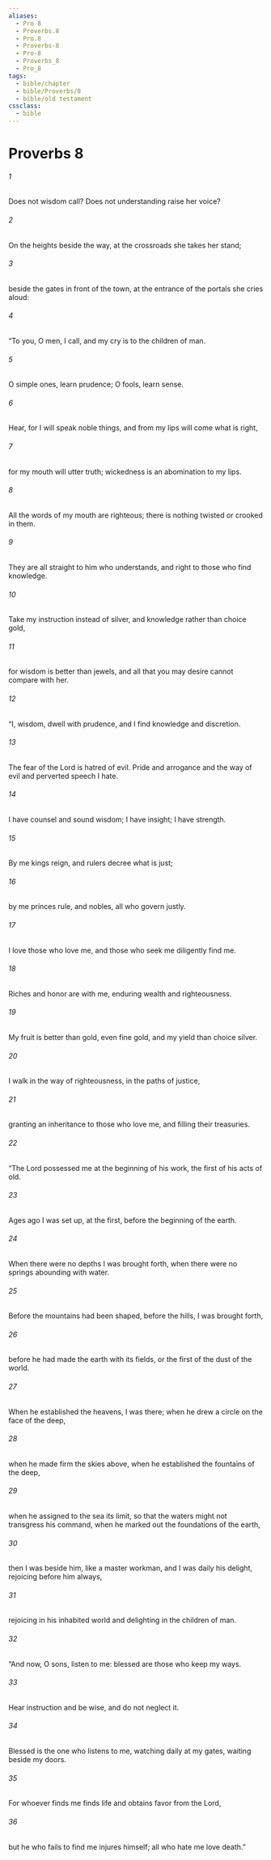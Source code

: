 ```yaml
---
aliases:
  - Pro 8
  - Proverbs.8
  - Pro.8
  - Proverbs-8
  - Pro-8
  - Proverbs_8
  - Pro_8
tags:
  - bible/chapter
  - bible/Proverbs/8
  - bible/old testament
cssclass:
  - bible
---
```


# Proverbs 8

###### 1
Does not wisdom call? Does not understanding raise her voice?
###### 2
On the heights beside the way, at the crossroads she takes her stand;
###### 3
beside the gates in front of the town, at the entrance of the portals she cries aloud:
###### 4
“To you, O men, I call, and my cry is to the children of man.
###### 5
O simple ones, learn prudence; O fools, learn sense.
###### 6
Hear, for I will speak noble things, and from my lips will come what is right,
###### 7
for my mouth will utter truth; wickedness is an abomination to my lips.
###### 8
All the words of my mouth are righteous; there is nothing twisted or crooked in them.
###### 9
They are all straight to him who understands, and right to those who find knowledge.
###### 10
Take my instruction instead of silver, and knowledge rather than choice gold,
###### 11
for wisdom is better than jewels, and all that you may desire cannot compare with her.
###### 12
“I, wisdom, dwell with prudence, and I find knowledge and discretion.
###### 13
The fear of the Lord is hatred of evil. Pride and arrogance and the way of evil and perverted speech I hate.
###### 14
I have counsel and sound wisdom; I have insight; I have strength.
###### 15
By me kings reign, and rulers decree what is just;
###### 16
by me princes rule, and nobles, all who govern justly.
###### 17
I love those who love me, and those who seek me diligently find me.
###### 18
Riches and honor are with me, enduring wealth and righteousness.
###### 19
My fruit is better than gold, even fine gold, and my yield than choice silver.
###### 20
I walk in the way of righteousness, in the paths of justice,
###### 21
granting an inheritance to those who love me, and filling their treasuries.
###### 22
“The Lord possessed me at the beginning of his work, the first of his acts of old.
###### 23
Ages ago I was set up, at the first, before the beginning of the earth.
###### 24
When there were no depths I was brought forth, when there were no springs abounding with water.
###### 25
Before the mountains had been shaped, before the hills, I was brought forth,
###### 26
before he had made the earth with its fields, or the first of the dust of the world.
###### 27
When he established the heavens, I was there; when he drew a circle on the face of the deep,
###### 28
when he made firm the skies above, when he established the fountains of the deep,
###### 29
when he assigned to the sea its limit, so that the waters might not transgress his command, when he marked out the foundations of the earth,
###### 30
then I was beside him, like a master workman, and I was daily his delight, rejoicing before him always,
###### 31
rejoicing in his inhabited world and delighting in the children of man.
###### 32
“And now, O sons, listen to me: blessed are those who keep my ways.
###### 33
Hear instruction and be wise, and do not neglect it.
###### 34
Blessed is the one who listens to me, watching daily at my gates, waiting beside my doors.
###### 35
For whoever finds me finds life and obtains favor from the Lord,
###### 36
but he who fails to find me injures himself; all who hate me love death.”


